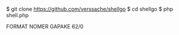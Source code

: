 $ git clone https://github.com/verssache/shellgo
$ cd shellgo
$ php shell.php

FORMAT NOMER GAPAKE 62/0
